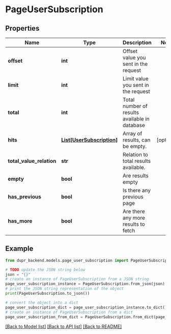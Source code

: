 # PageUserSubscription


## Properties

Name | Type | Description | Notes
------------ | ------------- | ------------- | -------------
**offset** | **int** | Offset value you sent in the request | 
**limit** | **int** | Limit value you sent in the request | 
**total** | **int** | Total number of results available in database | 
**hits** | [**List[UserSubscription]**](UserSubscription.md) | Array of results, can be empty. | [optional] 
**total_value_relation** | **str** | Relation to total results available. | 
**empty** | **bool** | Are results empty | 
**has_previous** | **bool** | Is there any previous page | 
**has_more** | **bool** | Are there any more results to fetch | 

## Example

```python
from dupr_backend.models.page_user_subscription import PageUserSubscription

# TODO update the JSON string below
json = "{}"
# create an instance of PageUserSubscription from a JSON string
page_user_subscription_instance = PageUserSubscription.from_json(json)
# print the JSON string representation of the object
print(PageUserSubscription.to_json())

# convert the object into a dict
page_user_subscription_dict = page_user_subscription_instance.to_dict()
# create an instance of PageUserSubscription from a dict
page_user_subscription_from_dict = PageUserSubscription.from_dict(page_user_subscription_dict)
```
[[Back to Model list]](../README.md#documentation-for-models) [[Back to API list]](../README.md#documentation-for-api-endpoints) [[Back to README]](../README.md)


